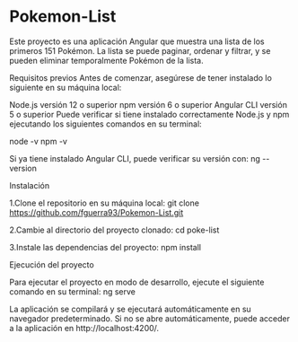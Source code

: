 # Pokemon-List


Este proyecto es una aplicación Angular que muestra una lista de los primeros 151 Pokémon. La lista se puede paginar, ordenar y filtrar, y se pueden eliminar temporalmente Pokémon de la lista.

Requisitos previos Antes de comenzar, asegúrese de tener instalado lo siguiente en su máquina local:

Node.js versión 12 o superior npm versión 6 o superior Angular CLI versión 5 o superior Puede verificar si tiene instalado correctamente Node.js y npm ejecutando los siguientes comandos en su terminal:

node -v npm -v

Si ya tiene instalado Angular CLI, puede verificar su versión con: ng --version

Instalación

1.Clone el repositorio en su máquina local: git clone https://github.com/fguerra93/Pokemon-List.git

2.Cambie al directorio del proyecto clonado: cd poke-list

3.Instale las dependencias del proyecto: npm install

Ejecución del proyecto

Para ejecutar el proyecto en modo de desarrollo, ejecute el siguiente comando en su terminal: ng serve

La aplicación se compilará y se ejecutará automáticamente en su navegador predeterminado. Si no se abre automáticamente, puede acceder a la aplicación en http://localhost:4200/.
